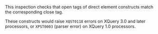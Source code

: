 This inspection checks that open tags of direct element constructs match
the corresponding close tag.

These constructs would raise `XQST0118` errors on XQuery 3.0 and later
processors, or `XPST0003` (parser error) on XQuery 1.0 processors.
